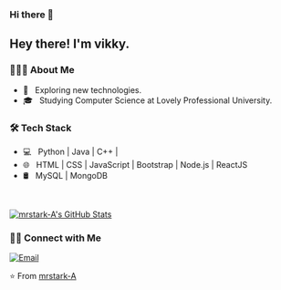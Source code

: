 ### Hi there 👋
 <h2> Hey there! I'm vikky.</h2>

<h3> 👨🏻‍💻 About Me </h3>

- 🤔 &nbsp; Exploring new technologies.
- 🎓 &nbsp; Studying Computer Science  at Lovely Professional University.
 
<h3>🛠 Tech Stack</h3>

- 💻 &nbsp; Python | Java | C++ | 
- 🌐 &nbsp; HTML | CSS | JavaScript | Bootstrap | Node.js | ReactJS
- 🛢 &nbsp; MySQL | MongoDB
 
 

<br/>

[![mrstark-A's GitHub Stats](https://github-readme-stats.vercel.app/api?username=mrstark-A&show_icons=true)](https://github.com/mrstark-A)

<h3> 🤝🏻 Connect with Me </h3>

<p align="center">
 
<a href="vikkyhp0007@gmail.com"><img alt="Email" src="https://img.shields.io/badge/Email- vikkyhp0007@gmail.com-blue?style=flat-square&logo=gmail"></a>
</p>

⭐️ From [mrstark-A](https://github.com/mrstark-A)
